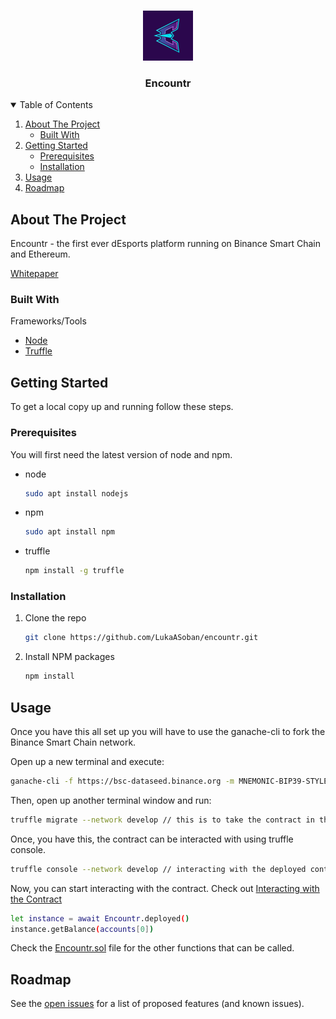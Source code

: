 

<!-- PROJECT LOGO -->
<br />
<p align="center">
  <a href="https://github.com/LukaASoban/encountr">
    <img src="logo.jpg" alt="Logo" width="80" height="80">
  </a>

  <h3 align="center">Encountr</h3>
</p>



<!-- TABLE OF CONTENTS -->
<details open="open">
  <summary>Table of Contents</summary>
  <ol>
    <li>
      <a href="#about-the-project">About The Project</a>
      <ul>
        <li><a href="#built-with">Built With</a></li>
      </ul>
    </li>
    <li>
      <a href="#getting-started">Getting Started</a>
      <ul>
        <li><a href="#prerequisites">Prerequisites</a></li>
        <li><a href="#installation">Installation</a></li>
      </ul>
    </li>
    <li><a href="#usage">Usage</a></li>
    <li><a href="#roadmap">Roadmap</a></li>
  </ol>
</details>



<!-- ABOUT THE PROJECT -->
## About The Project

Encountr - the first ever dEsports platform running on Binance Smart Chain and Ethereum.

[Whitepaper](https://github.com/LukaASoban/encountr/blob/main/EncountrWhitepaperV2.pdf)


### Built With

Frameworks/Tools
* [Node](https://nodejs.org/en/)
* [Truffle](https://www.trufflesuite.com/)



<!-- GETTING STARTED -->
## Getting Started

To get a local copy up and running follow these steps.

### Prerequisites

You will first need the latest version of node and npm.
* node
  ```sh
  sudo apt install nodejs
  ```
* npm
  ```sh
  sudo apt install npm
  ```
* truffle
  ```sh
  npm install -g truffle
  ```

### Installation

1. Clone the repo
   ```sh
   git clone https://github.com/LukaASoban/encountr.git
   ```
2. Install NPM packages
   ```sh
   npm install
   ```

<!-- USAGE EXAMPLES -->
## Usage

Once you have this all set up you will have to use the ganache-cli to fork the Binance Smart Chain network.

Open up a new terminal and execute:
  ```sh
  ganache-cli -f https://bsc-dataseed.binance.org -m MNEMONIC-BIP39-STYLE // -f is fork and -m is the mnemonic for your HD wallet (only use for development)
  ```

Then, open up another terminal window and run:

  ```sh
  truffle migrate --network develop // this is to take the contract in the contracts folder, compile and deploy to ganache
  ```
  
Once, you have this, the contract can be interacted with using truffle console.

  ```sh
  truffle console --network develop // interacting with the deployed contract on ganache-cli
  ```
  
Now, you can start interacting with the contract. Check out [Interacting with the Contract](https://www.trufflesuite.com/docs/truffle/getting-started/interacting-with-your-contracts)
  ```sh
  let instance = await Encountr.deployed()
  instance.getBalance(accounts[0])
  ```
Check the [Encountr.sol](contracts/Encountr.sol) file for the other functions that can be called.


<!-- ROADMAP -->
## Roadmap

See the [open issues](https://github.com/LukaASoban/encountr/issues) for a list of proposed features (and known issues).



<!-- MARKDOWN LINKS & IMAGES -->
<!-- https://www.markdownguide.org/basic-syntax/#reference-style-links -->
[contributors-shield]: https://img.shields.io/github/contributors/othneildrew/Best-README-Template.svg?style=for-the-badge
[contributors-url]: https://github.com/othneildrew/Best-README-Template/graphs/contributors
[forks-shield]: https://img.shields.io/github/forks/othneildrew/Best-README-Template.svg?style=for-the-badge
[forks-url]: https://github.com/othneildrew/Best-README-Template/network/members
[stars-shield]: https://img.shields.io/github/stars/othneildrew/Best-README-Template.svg?style=for-the-badge
[stars-url]: https://github.com/othneildrew/Best-README-Template/stargazers
[issues-shield]: https://img.shields.io/github/issues/othneildrew/Best-README-Template.svg?style=for-the-badge
[issues-url]: https://github.com/othneildrew/Best-README-Template/issues
[license-shield]: https://img.shields.io/github/license/othneildrew/Best-README-Template.svg?style=for-the-badge
[license-url]: https://github.com/othneildrew/Best-README-Template/blob/master/LICENSE.txt
[linkedin-shield]: https://img.shields.io/badge/-LinkedIn-black.svg?style=for-the-badge&logo=linkedin&colorB=555
[linkedin-url]: https://linkedin.com/in/othneildrew
[product-screenshot]: images/screenshot.png

